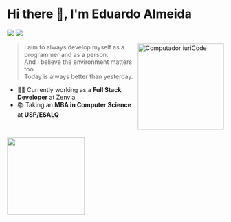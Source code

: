 # Hi there 👋, I'm Eduardo Almeida
<div align="left">
  <p>
    <a href="https://www.linkedin.com/in/eduardo-florencio/" alt="Linkedin">
    <img src="https://img.shields.io/badge/-Linkedin-0e76a8?style=flat-square&logo=Linkedin&logoColor=white&link=LINK-DO-SEU-LINKEDIN" /></a>
    <a href="mailto:eduardo.almeida.job@gmail.com" alt="GMail">
      <img src="https://img.shields.io/badge/-eduardo.almeida.job@gmail.com-c14438?style=flat-square&logo=Gmail&logoColor=white" />
    </a>
  </p>  
</div>  


<a href="https://github.com/JoKenPo">
  <img src="https://raw.githubusercontent.com/MicaelliMedeiros/micaellimedeiros/master/image/computer-illustration.png" min-width="200px" max-width="200px" width="200px" align="right" alt="Computador iuriCode">
</a>

> I aim to always develop myself as a programmer and as a person.<br>
> And I believe the environment matters too. <br>
> Today is always better than yesterday.

- 👨‍💻 Currently working as a **Full Stack Developer** at Zenvia  
- 📚 Taking an **MBA in Computer Science** at **USP/ESALQ**

<br>
<p align="left">
  <div align="left">
    <a href="https://github.com/JoKenPo">
<!--     <img height="180em" src="https://github-readme-stats.vercel.app/api?username=JoKenPo&show_icons=true&theme=tokyonight&include_all_commits=true&count_private=true"/> -->
    <img height="180em" src="https://github-readme-stats.vercel.app/api/top-langs/?username=JoKenPo&layout=compact&langs_count=7&theme=tokyonight"/>
    </a>
  </div>
</p>
